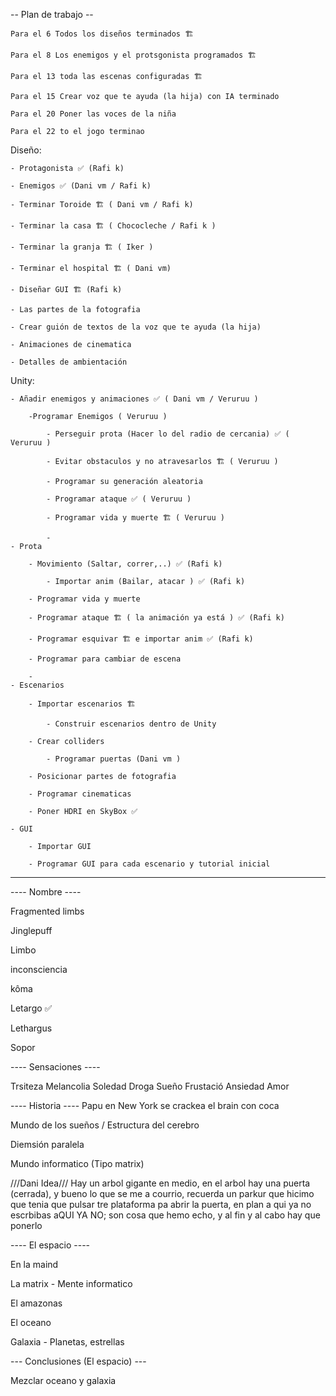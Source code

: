 
-- Plan de trabajo --

	Para el 6 Todos los diseños terminados 🏗️

	Para el 8 Los enemigos y el protsgonista programados 🏗️

	Para el 13 toda las escenas configuradas 🏗️

	Para el 15 Crear voz que te ayuda (la hija) con IA terminado

	Para el 20 Poner las voces de la niña

	Para el 22 to el jogo terminao

Diseño:

	- Protagonista ✅ (Rafi k)
 
	- Enemigos ✅ (Dani vm / Rafi k)
 
	- Terminar Toroide 🏗️ ( Dani vm / Rafi k)

	- Terminar la casa 🏗️ ( Chococleche / Rafi k )
 
	- Terminar la granja 🏗️ ( Iker )
 
	- Terminar el hospital 🏗️ ( Dani vm)
 
	- Diseñar GUI 🏗️ (Rafi k)
 
	- Las partes de la fotografia
 
	- Crear guión de textos de la voz que te ayuda (la hija)
 
	- Animaciones de cinematica
 
	- Detalles de ambientación
 

Unity:

	- Añadir enemigos y animaciones ✅ ( Dani vm / Veruruu )
 
		-Programar Enemigos ( Veruruu )
  
			- Perseguir prota (Hacer lo del radio de cercania) ✅ ( Veruruu )
   
			- Evitar obstaculos y no atravesarlos 🏗️ ( Veruruu )
   
			- Programar su generación aleatoria  
   
			- Programar ataque ✅ ( Veruruu )
   
			- Programar vida y muerte 🏗️ ( Veruruu )
   
			- 
	- Prota

 		- Movimiento (Saltar, correr,..) ✅ (Rafi k)

     		- Importar anim (Bailar, atacar ) ✅ (Rafi k)

		- Programar vida y muerte
  
		- Programar ataque 🏗️ ( la animación ya está ) ✅ (Rafi k)
  
		- Programar esquivar 🏗️ e importar anim ✅ (Rafi k)
  
		- Programar para cambiar de escena
  
  		-
	- Escenarios
 
		- Importar escenarios 🏗️
  
  			- Construir escenarios dentro de Unity
  
		- Crear colliders

    		- Programar puertas (Dani vm )
  
		- Posicionar partes de fotografia
  
		- Programar cinematicas

		- Poner HDRI en SkyBox ✅
  
	- GUI
 
		- Importar GUI
  
		- Programar GUI para cada escenario y tutorial inicial
  

_______________________________________________________________________  

---- Nombre ----

Fragmented limbs

Jinglepuff

Limbo

inconsciencia

kôma

Letargo   ✅

Lethargus

Sopor 

---- Sensaciones ----

Trsiteza Melancolia Soledad Droga Sueño Frustació Ansiedad Amor

---- Historia ----
Papu en New York se crackea el brain con coca

Mundo de los sueños / Estructura del cerebro

Diemsión paralela

Mundo informatico (Tipo matrix)

///Dani Idea/// Hay un arbol gigante en medio, en el arbol hay una puerta (cerrada), y bueno lo que se me a courrio, recuerda un parkur que hicimo que tenia que pulsar tre plataforma pa abrir la puerta, en plan a qui ya no escrbibas aQUI YA NO; son cosa que hemo echo, y al fin y al cabo hay que ponerlo

---- El espacio ----

En la maind

La matrix - Mente informatico

El amazonas

El oceano

Galaxia - Planetas, estrellas

--- Conclusiones (El espacio) ---

Mezclar oceano y galaxia

